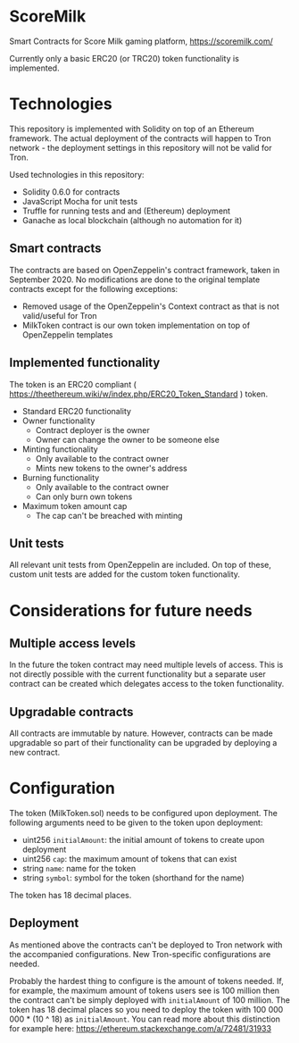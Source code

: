 # ScoreMilk
Smart Contracts for Score Milk gaming platform, https://scoremilk.com/

Currently only a basic ERC20 (or TRC20) token functionality is implemented.

# Technologies

This repository is implemented with Solidity on top of an Ethereum framework. The actual deployment of the contracts will happen to Tron network - the deployment settings in this repository will not be valid for Tron.

Used technologies in this repository:
- Solidity 0.6.0 for contracts
- JavaScript Mocha for unit tests
- Truffle for running tests and and (Ethereum) deployment
- Ganache as local blockchain (although no automation for it)

## Smart contracts

The contracts are based on OpenZeppelin's contract framework, taken in September 2020. No modifications are done to the original template contracts except for the following exceptions:
- Removed usage of the OpenZeppelin's Context contract as that is not valid/useful for Tron
- MilkToken contract is our own token implementation on top of OpenZeppelin templates

## Implemented functionality

The token is an ERC20 compliant ( https://theethereum.wiki/w/index.php/ERC20_Token_Standard ) token.

- Standard ERC20 functionality
- Owner functionality
  - Contract deployer is the owner
  - Owner can change the owner to be someone else
- Minting functionality
  - Only available to the contract owner
  - Mints new tokens to the owner's address
- Burning functionality
  - Only available to the contract owner
  - Can only burn own tokens
- Maximum token amount cap
    - The cap can't be breached with minting

## Unit tests

All relevant unit tests from OpenZeppelin are included.
On top of these, custom unit tests are added for the custom token functionality.

# Considerations for future needs

## Multiple access levels
In the future the token contract may need multiple levels of access. This is not directly possible with the current functionality but a separate user contract can be created which delegates access to the token functionality.

## Upgradable contracts

All contracts are immutable by nature. However, contracts can be made upgradable so part of their functionality can be upgraded by deploying a new contract.

# Configuration

The token (MilkToken.sol) needs to be configured upon deployment. The following arguments need to be given to the token upon deployment:
- uint256 `initialAmount`: the initial amount of tokens to create upon deployment
- uint256 `cap`: the maximum amount of tokens that can exist
- string `name`: name for the token
- string `symbol`: symbol for the token (shorthand for the name)

The token has 18 decimal places.

## Deployment

As mentioned above the contracts can't be deployed to Tron network with the accompanied configurations. New Tron-specific configurations are needed.

Probably the hardest thing to configure is the amount of tokens needed. If, for example, the maximum amount of tokens users see is 100 million then the contract can't be simply deployed with `initialAmount` of 100 million. The token has 18 decimal places so you need to deploy the token with 100 000 000 * (10 ^ 18) as `initialAmount`. You can read more about this distinction for example here: https://ethereum.stackexchange.com/a/72481/31933




